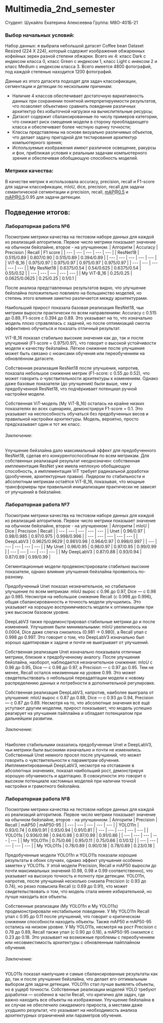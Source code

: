 # Multimedia_2nd_semester
Студент: Шукайло Екатерина Алексеевна
Группа: М8О-401Б-21

### Выбор начальных условий:
Набор данных: я выбрала небольшой датасет Coffee bean Dataset Resized (224 X 224), который содержит изображения обжаренных кофейных зерен разной степени обжарки. Всего их 4: класс Dark с индексом класса 0, класс Green с индексом 1, класс Light с инексом 2 и класс Medium с индексом класса 3. Всего имеется 4800 фотографий, под каждой степенью находится 1200 фотографий.


Данные из этого датасета подходят для задач классификации, сегментации и детекции по нескольким причинам:
- Наличие 4 классов обеспечивает достаточную вариативность данных при сохранении понятной интерпретируемости результатов, что позволяет объективно сравнить поведение различных архитектур без избыточной нагрузки на вычислительные ресурсы;
- Датасет содержит сбалансированные по числу примеров категории, что снижает риск смещения модели в сторону преобладающего класса и обеспечивает более честную оценку точности;
- Классы представлены на основе визуально различимых объектов, что делает задачу пригодной для тестирования архитектур компьютерного зрения;
- Используемые изображения имеют различное освещение, ракурсы и фон, приближая условия к реальным задачам компьютерного зрения и обеспечивая обобщающую способность моделей.

### Метрики качества:
В качестве метрик я использовала accuracy, precision, recall и  F1-score для задачи классификации, mIoU, dice, precision, recall для задачи семантической сегментации и precision, recall, mAP@0.5 и mAP@0.5:0.95 для задачи детекции.

## Подведение итогов:

### Лабораторная работа №6
Посмотрим метрики качества на тестовом наборе данных для каждой из реализаций алгоритмов. Первое число метрики показыает значение на обычном бейзлайне, второе - на улучшенном:
| Алгоритм | Accuracy | Precision | Recall | F1 score |
| --- | --- | --- | --- | --- |
| ResNet18 | 0.515/0.89 | 0.807/0.90 | 0.515/0.89 | 0.394/0.89 |
| --- | --- | --- | --- | --- |
| ViT-B_16 | 0.975/0.97 | 0.975/0.97 | 0.975/0.97 | 0.975/0.97 |
| --- | --- | --- | --- | --- |
| My ResNet18 | 0.6375/0.54 | 0.54/0.625 | 0.6375/0.54 | 0.55/0.52 |
| --- | --- | --- | --- | --- |
| My ViT-B_16 | 0.25/0.25 | 0.0625/0.0625 | 0.25/0.25 | 0.1/0.1 |

После анализа представленных результатов видно, что улучшение бейзлайна положительно повлияло на большинство моделей, но степень этого влияния заметно различается между архитектурами.

Наибольший прирост показала базовая реализация ResNet18, чьи метрики выросли практически по всем направлениям: Accuracy с 0.515 до 0.89, F1-score с 0.394 до 0.89. Это указывает на то, что изначально модель плохо справлялась с задачей, но после оптимизаций смогла эффективно обучиться и показать отличный результат.

ViT-B_16 показал стабильно высокие значения как до, так и после улучшений (F1-score = 0.975/0.97), что говорит о высокой устойчивости модели к качеству бейзлайна. Лёгкое снижение после улучшения может быть связано с нюансами обучения или переобучением на обновлённом датасете.

Собственная реализация ResNet18 после улучшения, напротив, показала небольшое снижение метрик (F1-score: с 0.55 до 0.52), что может говорить о чувствительности архитектуры к изменениям. Однако даже базовые показатели (до улучшения) были выше, чем у предобученной ResNet18, что подчёркивает потенциал ручной настройки модели.

Собственная ViT-модель (My ViT-B_16) осталась на крайне низких показателях во всех сценариях, демонстрируя F1-score = 0.1. Это указывает на неспособность обучаться без предобученных весов и правильной настройки архитектуры. Модель, вероятно, просто предсказывает один и тот же класс.

###### Заключение:
Улучшение бейзлайна дало максимальный эффект для предобученного ResNet18, сделав его конкурентоспособным по всем метрикам. Для собственных реализаций результат неоднозначен: собственная имплементация ResNet уже имела неплохую обобщающую способность, а имплементация ViT требует радикальной доработки (дообучение, архитектурные правки). Лидером по стабильности и абсолютным метрикам остаётся ViT-B_16, показывая, что мощные трансформеры при правильной инициализации практически не зависят от улучшений в бейзлайне.


### Лабораторная работа №7
Посмотрим метрики качества на тестовом наборе данных для каждой из реализаций алгоритмов. Первое число метрики показыает значение на обычном бейзлайне, второе - на улучшенном:
| Алгоритм | mIoU | Dice | Precision | Recall |
| --- | --- | --- | --- | --- |
| Unet | 0.96/0.97 | 0.98/0.985 | 0.97/0.975 | 0.998/0.996 |
| --- | --- | --- | --- | --- |
| DeepLabV3 | 0.9625/0.9629 | 0.981/0.98 | 0.964/0.97 | 0.998/0.997 |
| --- | --- | --- | --- | --- |
| My Unet | 0.96/0.95 | 0.98/0.97 | 0.97/0.95 | 0.99/0.99 |
| --- | --- | --- | --- | --- |
| My DeepLabV3 | 0.87/0.88 | 0.93/0.94 | 0.87/0.89 | 0.99/0.99 |

Сегментационные модели продемонстрировали стабильно высокие показатели, однако влияние улучшения бейзлайна проявилось по-разному.

Предобученный Unet показал незначительное, но стабильное улучшение по всем метрикам: mIoU вырос с 0.96 до 0.97, Dice — с 0.98 до 0.985. Несмотря на небольшое снижение Recall (с 0.998 до 0.996), общая сбалансированность и точность модели улучшились. Это указывает на хорошую восприимчивость модели к оптимизациям при уже высоком базовом уровне.

DeepLabV3 также продемонстрировал стабильные метрики до и после изменений. Улучшения были минимальными: mIoU увеличилось на 0.0004, Dice даже слегка снизилось (0.981 → 0.980), а Recall упал с 0.998 до 0.997. Это говорит о том, что DeepLabV3 изначально был хорошо адаптирован к задаче и почти не выигрывает от улучшений.

Собственная реализация Unet изначально показывала отличные метрики, близкие к предобученному аналогу. После улучшения бейзлайна, наоборот, наблюдается незначительное снижение: mIoU с 0.96 до 0.95, Dice — с 0.98 до 0.97, а Precision — с 0.97 до 0.95. Тем не менее, Recall остался неизменным на уровне 0.99. Это может свидетельствовать о небольшой переадаптации модели к новому распределению данных и потребности в дополнительной регулировке.

Собственная реализация DeepLabV3, напротив, наиболее выиграла от улучшения: mIoU вырос с 0.87 до 0.88, Dice — с 0.93 до 0.94, Precision — с 0.87 до 0.89. Несмотря на то, что абсолютные значения всё ещё уступают другим моделям, прирост показывает, что модель успешно реагирует на улучшения пайплайна и обладает потенциалом при дальнейшем развитии.

###### Заключение:
Наиболее стабильными оказались предобученные Unet и DeepLabV3, чьи метрики были высокими изначально и почти не изменились. Собственный Unet немного просел после улучшений, что может говорить о чувствительности к параметрам обучения. Имплементированный DeepLabV3, несмотря на отставание в абсолютных значениях, показал наибольший рост, демонстрируя хорошую обучаемость и адаптацию. В совокупности это говорит о высоком потенциале кастомных моделей при наличии точной настройки и грамотного бейзлайна.

### Лабораторная работа №8
Посмотрим метрики качества на тестовом наборе данных для каждой из реализаций алгоритмов. Первое число метрики показыает значение на обычном бейзлайне, второе - на улучшенном:
| Алгоритм | Precision | Recall | mAP50 | mAP50-95 |
| --- | --- | --- | --- | --- |
| YOLO11n | 0.93/0.74 | 0.69/0.91 | 0.93/0.94 | 0.91/0.81 |
| --- | --- | --- | --- | --- |
| YOLO11s | 0.936/0.98 | 0.94/0.98 | 0.97/0.99 | 0.91/0.86 |
| --- | --- | --- | --- | --- |
| My YOLO11n | 0.75/0.66 | 0.95/0.11 | 0.75/0.66 | 0.1/0.12 |
| --- | --- | --- | --- | --- |
| My YOLO11s | 0.78/0.89 | 0.90/0.18 | 0.78/0.89 | 0.23/0.18 |

Предобученные модели YOLO11n и YOLO11s показали хорошие результаты в обоих случаях, однако эффект улучшения особенно заметен у YOLO11s. У этой модели Precision, Recall и mAP50 выросли до почти максимальных значений (0.98, 0.98 и 0.99 соответственно), что указывает на высокую точность и полноту при детекции. YOLO11n, напротив, после улучшений несколько снизила Precision (с 0.93 до 0.74), но резко повысила Recall (с 0.69 до 0.91), что может свидетельствовать о том, что модель стала менее избирательной, но лучше находить все объекты.

Собственные реализации (My YOLO11n и My YOLO11s) продемонстрировали нестабильное поведение. У My YOLO11n Recall упал с 0.95 до 0.11 после улучшений, что говорит о критическом снижении способности находить объекты. Также mAP50 и mAP50-95 остались на низком уровне. У My YOLO11s, несмотря на рост Precision с 0.78 до 0.89, Recall также упал (с 0.90 до 0.18), а mAP50-95 снизился с 0.23 до 0.18. Это указывает на возможные проблемы с переобучением или несовместимость архитектуры с обновленным пайплайном обучения.

###### Заключение:
YOLO11s показал наилучшие и самые сбалансированные результаты как до, так и после улучшения бейзлайна, что делает его оптимальным выбором для задачи детекции. YOLO11n стал лучше выявлять объекты, но в ущерб точности. Собственные реализации моделей YOLO требуют доработки — особенно в части Recall, что критично для задач, где важно находить все объекты на изображении. Улучшение бейзлайна в их случае не обеспечило ожидаемого прироста, а местами даже ухудшило результат, что указывает на необходимость анализа архитектурных ограничений или параметров обучения.